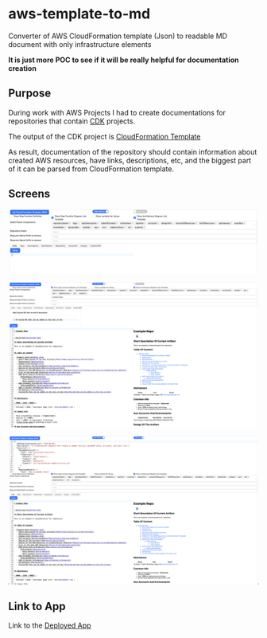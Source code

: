 # aws-template-to-md
Converter of AWS CloudFormation template (Json) to readable MD document with only infrastructure elements

**It is just more POC to see if it will be really helpful for documentation creation**

## Purpose

During work with AWS Projects I had to create documentations for repositories that
contain [CDK](https://docs.aws.amazon.com/cdk/) projects.

The output of the CDK project is [CloudFormation Template](https://docs.aws.amazon.com/cloudformation/)

As result, documentation of the repository should contain information about created AWS resources, have links,
descriptions, etc, and the biggest part of it can be parsed from CloudFormation template.

## Screens

![example](docs/ui_example.png)

![example](docs/ui_example_2.png)

![example](docs/ui_example_3.png)

## Link to App

Link to the [Deployed App](https://sanyokkua.github.io/aws-template-to-md/)